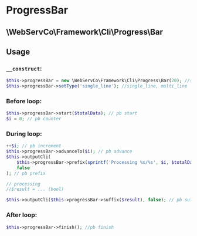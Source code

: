 # ProgressBar

## \WebServCo\Framework\Cli\Progress\Bar

## Usage

### `__construct`:
```php
$this->progressBar = new \WebServCo\Framework\Cli\Progress\Bar(20); //size
$this->progressBar->setType('single_line'); //single_line, multi_line
```

### Before loop:
```php
$this->progressBar->start($totalData); // pb start
$i = 0; // pb counter
```

### During loop:
```php
++$i; // pb increment
$this->progressBar->advanceTo($i); // pb advance
$this->outputCli(
    $this->progressBar->prefix(sprintf('Processing %s/%s', $i, $totalData)),
    false
); // pb prefix

// processing
//$result = ... (bool)

$this->outputCli($this->progressBar->suffix($result), false); // pb suffix
```

### After loop:
```php
$this->progressBar->finish(); //pb finish
```
